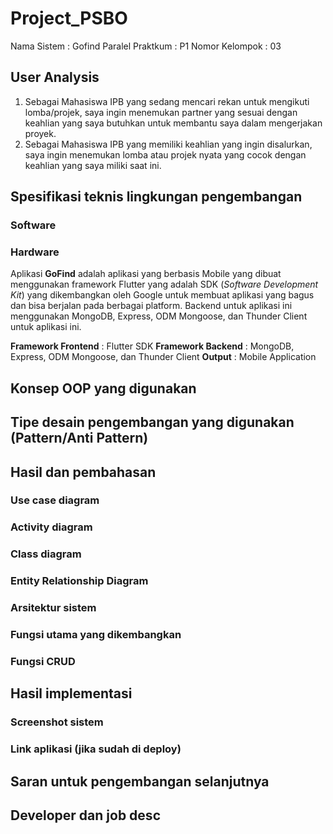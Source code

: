 
# Project_PSBO
Nama Sistem : Gofind
Paralel Praktkum : P1
Nomor Kelompok : 03

## User Analysis
1. Sebagai Mahasiswa IPB yang sedang mencari rekan untuk mengikuti lomba/projek, saya ingin menemukan partner yang sesuai dengan keahlian yang saya butuhkan untuk membantu saya dalam mengerjakan proyek.
2. Sebagai Mahasiswa IPB yang memiliki keahlian yang ingin disalurkan, saya ingin menemukan lomba atau projek nyata yang cocok dengan keahlian yang saya miliki saat ini.

## Spesifikasi teknis lingkungan pengembangan
### Software
### Hardware
Aplikasi **GoFind** adalah aplikasi yang berbasis Mobile yang dibuat menggunakan framework Flutter yang adalah SDK (_Software Development Kit_) yang dikembangkan oleh Google untuk membuat aplikasi yang bagus dan bisa berjalan pada berbagai platform. Backend untuk aplikasi ini menggunakan MongoDB, Express, ODM Mongoose, dan Thunder Client untuk aplikasi ini.

**Framework Frontend** : Flutter SDK
**Framework Backend** : MongoDB, Express, ODM Mongoose, dan Thunder Client
**Output** : Mobile Application

## Konsep OOP yang digunakan

## Tipe desain pengembangan yang digunakan (Pattern/Anti Pattern)

## Hasil dan pembahasan

### Use case diagram
### Activity diagram
### Class diagram
### Entity Relationship Diagram
### Arsitektur sistem
### Fungsi utama yang dikembangkan
### Fungsi CRUD

## Hasil implementasi
### Screenshot sistem
### Link aplikasi (jika sudah di deploy)

## Saran untuk pengembangan selanjutnya

## Developer dan job desc
